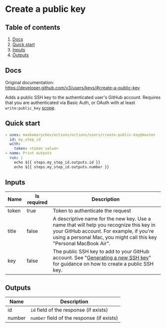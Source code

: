 # Create a public key

## Table of contents

1. [Docs](#docs)
1. [Quick start](#quick-start)
1. [Inputs](#inputs)
1. [Outputs](#outputs)

<a name="quick-start" ></a>
## Docs

Original documentation: https://developer.github.com/v3/users/keys/#create-a-public-key

Adds a public SSH key to the authenticated user's GitHub account. Requires that you are authenticated via Basic Auth, or OAuth with at least `write:public_key` [scope](https://developer.github.com/apps/building-oauth-apps/understanding-scopes-for-oauth-apps/).


<a name="quick start" ></a>
## Quick start

```yaml
- uses: maxkomarychev/octions/octions/users/create-public-key@master
  id: my_step_id
  with:
    token: <token value>
- name: Print outputs
  run: |
    echo ${{ steps.my_step_id.outputs.id }}
    echo ${{ steps.my_step_id.outputs.number }}
```


<a name="inputs" ></a>
## Inputs

| Name | Is required | Description |
|---|---|---|
|token|true|Token to authenticate the request
|title|false|A descriptive name for the new key. Use a name that will help you recognize this key in your GitHub account. For example, if you're using a personal Mac, you might call this key "Personal MacBook Air".
|key|false|The public SSH key to add to your GitHub account. See "[Generating a new SSH key](https://help.github.com/articles/generating-a-new-ssh-key-and-adding-it-to-the-ssh-agent/)" for guidance on how to create a public SSH key.

<a name="outputs" ></a>
## Outputs

| Name | Description |
|---|---|
|id|`id` field of the response (if exists)|
|number|`number` field of the response (if exists)|

